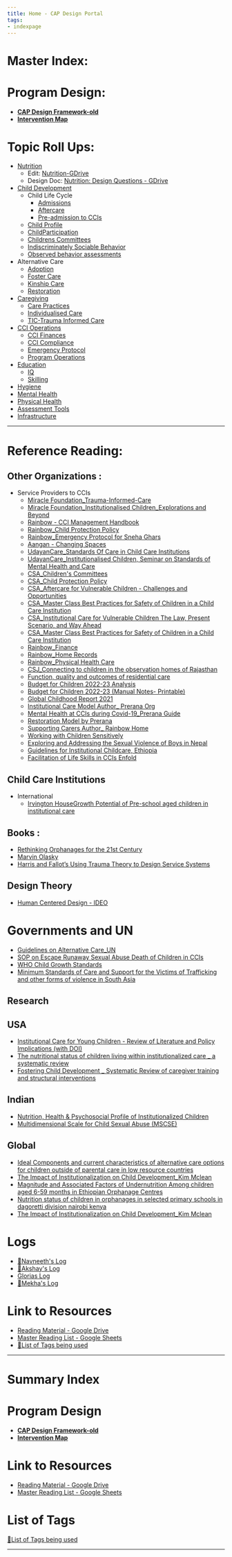 ```yaml
---
title: Home - CAP Design Portal
tags:
- indexpage
---
```


# Master Index: 

# Program Design:
- **[CAP Design Framework-old](Archived/Jan%20-%20March%202022/CAP%20Design%20Framework-old.md)**
- **[Intervention Map](Archived/Jan%20-%20March%202022/Intervention%20Map.md)**


# Topic Roll Ups: 
- [Nutrition](Roll%20Ups/Nutrition/Nutrition.md)  
	- Edit: [Nutrition-GDrive](https://docs.google.com/document/d/1lJpzuvpj_SRylIZWNucZ3DuFaQMg8TOfJprDC3kL8Qk/edit?usp=sharing)
	- Design Doc: [Nutrition: Design Questions - GDrive](https://docs.google.com/document/d/1SnHUuJ0hSmpWHlsm7BPRzdJ7afB4FXC1cEVVM-nALVA/edit#)
- [Child Development](Roll%20Ups/Child%20Development/Child%20Development.md)
	- Child Life Cycle
		- [Admissions](Admissions.md)
		- [Aftercare](Aftercare.md)
		- [Pre-admission to CCIs](Pre-admission%20to%20CCIs.md)
	- [Child Profile](Child%20Profile.md)
	- [ChildParticipation](ChildParticipation.md)
	- [Childrens Committees](Childrens%20Committees.md)
	- [Indiscriminately Sociable Behavior](Indiscriminately%20Sociable%20Behavior.md)
	- [Observed behavior assessments](Observed%20behavior%20assessments.md)
- Alternative Care
	- [Adoption](Adoption.md)
	- [Foster Care](Foster%20Care.md)
	- [Kinship Care](Kinship%20Care.md)
	- [Restoration](Roll%20Ups/Alternative%20Care/Restoration.md)
- [Caregiving](Roll%20Ups/Caregiving/Caregiving.md)
	- [Care Practices](Care%20Practices.md)
	- [Individualised Care](Individualised%20Care.md)
	- [TIC-Trauma Informed Care](TIC-Trauma%20Informed%20Care.md)
- [CCI Operations](CCI%20Operations.md)
	- [CCI Finances](CCI%20Finances.md)
	- [CCI Compliance](CCI%20Compliance.md)
	- [Emergency Protocol](Emergency%20Protocol.md)
	- [Program Operations](Program%20Operations.md)
- [Education](Education.md)
	- [IQ](IQ.md)
	- [Skilling](Roll%20Ups/Education/Skilling.md)
- [Hygiene](Hygiene.md)
- [Mental Health](Roll%20Ups/Mental%20Health/Mental%20Health.md)
- [Physical Health](Roll%20Ups/Physical%20Health/Physical%20Health.md)
- [Assessment Tools](Assessment%20Tools.md)
- [Infrastructure](Infrastructure.md)
---

# Reference Reading:

## Other Organizations :
- Service Providers to CCIs
	- [Miracle Foundation_Trauma-Informed-Care](Volume%201/Care%20Standards/India%20-%20Service%20Providers%20to%20CCIs/Miracle%20Foundation/Miracle%20Foundation_Trauma-Informed-Care.md)
	- [Miracle Foundation_Institutionalised Children_Explorations and Beyond](Volume%201/Care%20Standards/India%20-%20Service%20Providers%20to%20CCIs/Miracle%20Foundation/Miracle%20Foundation_Institutionalised%20Children_Explorations%20and%20Beyond.md)
	- [Rainbow - CCI Management Handbook](Volume%201/Care%20Standards/India%20-%20Service%20Providers%20to%20CCIs/Rainbow%20Foundation/Rainbow%20-%20CCI%20Management%20Handbook.md)
	- [Rainbow_Child Protection Policy](Volume%202/Care%20Standards/India%20-%20Service%20Providers%20to%20CCIs/Rainbow_Child%20Protection%20Policy.md)
	- [Rainbow_Emergency Protocol for Sneha Ghars](Volume%202/Care%20Standards/India%20-%20Service%20Providers%20to%20CCIs/Rainbow_Emergency%20Protocol%20for%20Sneha%20Ghars.md)
	- [Aangan - Changing Spaces](Volume%201/Care%20Standards/India%20-%20Service%20Providers%20to%20CCIs/Aangan/Aangan%20-%20Changing%20Spaces.md)
	- [UdayanCare_Standards Of Care in Child Care Institutions](Volume%201/Care%20Standards/India%20-%20Service%20Providers%20to%20CCIs/Udayan%20Care/UdayanCare_Standards%20Of%20Care%20in%20Child%20Care%20Institutions.md)
	- [UdayanCare_Institutionalised Children, Seminar on Standards of Mental Health and Care](Volume%202/Care%20Standards/India%20-%20Service%20Providers%20to%20CCIs/UdayanCare_Institutionalised%20Children,%20Seminar%20on%20Standards%20of%20Mental%20Health%20and%20Care.md)
	- [CSA_Children's Committees](Volume%202/Care%20Standards/India%20-%20Service%20Providers%20to%20CCIs/CSA_Children's%20Committees.md)
	- [CSA_Child Protection Policy](Volume%202/Care%20Standards/India%20-%20Service%20Providers%20to%20CCIs/CSA_Child%20Protection%20Policy.md)
	- [CSA_Aftercare for Vulnerable Children - Challenges and Opportunities](Volume%202/Care%20Standards/India%20-%20Service%20Providers%20to%20CCIs/CSA_Aftercare%20for%20Vulnerable%20Children%20-%20Challenges%20and%20Opportunities.md)
	- [CSA_Master Class Best Practices for Safety of Children in a Child Care Institution](Volume%202/Care%20Standards/India%20-%20Service%20Providers%20to%20CCIs/CSA_Master%20Class%20Best%20Practices%20for%20Safety%20of%20Children%20in%20a%20Child%20Care%20Institution.md)
	- [CSA_Institutional Care for Vulnerable Children The Law, Present Scenario, and Way Ahead](Volume%202/Care%20Standards/India%20-%20Service%20Providers%20to%20CCIs/CSA_Institutional%20Care%20for%20Vulnerable%20Children%20The%20Law,%20Present%20Scenario,%20and%20Way%20Ahead.md)
	- [CSA_Master Class Best Practices for Safety of Children in a Child Care Institution](Volume%202/Care%20Standards/India%20-%20Service%20Providers%20to%20CCIs/CSA_Master%20Class%20Best%20Practices%20for%20Safety%20of%20Children%20in%20a%20Child%20Care%20Institution.md)
	- [Rainbow_Finance](Volume%202/Care%20Standards/India%20-%20Service%20Providers%20to%20CCIs/Rainbow_Finance.md)
	- [Rainbow_Home Records](Volume%202/Care%20Standards/India%20-%20Service%20Providers%20to%20CCIs/Rainbow_Home%20Records.md)
	- [Rainbow_Physical Health Care](Volume%202/Care%20Standards/India%20-%20Service%20Providers%20to%20CCIs/Rainbow_Physical%20Health%20Care.md)
	- [CSJ_Connecting to children in the observation homes of Rajasthan](Volume%202/Care%20Standards/India%20-%20Service%20Providers%20to%20CCIs/CSJ_Connecting%20to%20children%20in%20the%20observation%20homes%20of%20Rajasthan.md)
	- [Function, quality and outcomes of residential care](Volume%202/Current%20Reality/International%20CCIs/Function,%20quality%20and%20outcomes%20of%20residential%20care.md)
	- [Budget for Children 2022-23 Analysis](Volume%201/Care%20Standards/GOI%20&%20Indian%20Standards/Budget%20for%20Children%202022%20-%20HAQ/Budget%20for%20Children%202022-23%20Analysis.md)
	- [Budget for Children 2022-23 (Manual Notes- Printable)](Volume%201/Care%20Standards/GOI%20&%20Indian%20Standards/Budget%20for%20Children%202022%20-%20HAQ/Budget%20for%20Children%202022-23%20(Manual%20Notes-%20Printable).md)
	- [Global Childhood Report 2021](Volume%201/Care%20Standards/International%20-%20Govts,%20UN%20&%20World%20Bodies/Global%20Childhood%20Report%202021.md)
	- [Institutional Care Model Author_ Prerana Org](Volume%201/Care%20Standards/India%20-%20Service%20Providers%20to%20CCIs/Prerana/Institutional%20Care%20Model%20Author_%20Prerana%20Org.md)
	- [Mental Health at CCIs during Covid-19_Prerana Guide](Volume%201/Care%20Standards/India%20-%20Service%20Providers%20to%20CCIs/Prerana/Mental%20Health%20at%20CCIs%20during%20Covid-19_Prerana%20Guide.md)
	- [Restoration Model by Prerana](Volume%201/Care%20Standards/India%20-%20Service%20Providers%20to%20CCIs/Prerana/Restoration%20Model%20by%20Prerana.md)
	- [Supporting Carers Author_ Rainbow Home](Volume%201/Care%20Standards/India%20-%20Service%20Providers%20to%20CCIs/Rainbow%20Foundation/Supporting%20Carers%20Author_%20Rainbow%20Home.md)
	- [Working with Children Sensitively](Volume%201/Care%20Standards/India%20-%20Service%20Providers%20to%20CCIs/Prerana/Working%20with%20Children%20Sensitively.md)
	- [Exploring and Addressing the Sexual Violence of Boys in Nepal](Volume%202/Care%20Standards/International%20-%20Services%20for%20CNCP/Exploring%20and%20Addressing%20the%20Sexual%20Violence%20of%20Boys%20in%20Nepal.md)
	- [Guidelines for Institutional Childcare, Ethiopia](Volume%202/Care%20Standards/International%20-%20Govt,%20UN%20&%20World%20Bodies/Guidelines%20for%20Institutional%20Childcare,%20Ethiopia.md)
	- [Facilitation of Life Skills in CCIs Enfold](Volume%202/Care%20Standards/India%20-%20Service%20Providers%20to%20CCIs/Enfold/Facilitation%20of%20Life%20Skills%20in%20CCIs%20Enfold.md)


## Child Care Institutions
- International
	- [Irvington HouseGrowth Potential of Pre-school aged children in institutional care](Volume%201/Care%20Standards/International%20CCIs/Irvington%20HouseGrowth%20Potential%20of%20Pre-school%20aged%20children%20in%20institutional%20care.md)
## Books :
- [Rethinking Orphanages for the 21st Century](Volume%201/Care%20Standards/Books/Rethinking%20Orphanages%20for%20the%2021st%20Century.md)
- [Marvin Olasky](Marvin%20Olasky)
- [Harris and Fallot’s Using Trauma Theory to Design Service Systems](Harris%20and%20Fallot’s%20Using%20Trauma%20Theory%20to%20Design%20Service%20Systems)

## Design Theory
- [Human Centered Design - IDEO](Archived/Jan%20-%20March%202022/L&D%20Archive/Human%20Centered%20Design%20-%20IDEO.md)

# Governments and UN
- [Guidelines on Alternative Care_UN](Volume%201/Care%20Standards/International%20-%20Govts,%20UN%20&%20World%20Bodies/UN/Guidelines%20on%20Alternative%20Care_UN.md)
- [SOP on Escape Runaway Sexual Abuse Death of Children in CCIs](Volume%202/Care%20Standards/GOI%20&%20Indian%20Standards/SOP%20on%20Escape%20Runaway%20Sexual%20Abuse%20Death%20of%20Children%20in%20CCIs.md)
- [WHO Child Growth Standards](Volume%201/Care%20Standards/International%20-%20Govts,%20UN%20&%20World%20Bodies/WHO/WHO_Growth%20reference%20for%20school%20aged%20children%20and%20adolescents.md)
-  [Minimum Standards of Care and Support for the Victims of Trafficking and other forms of violence in South Asia](Volume%201/Care%20Standards/International%20-%20Govts,%20UN%20&%20World%20Bodies/Minimum%20Standards%20of%20Care%20and%20Support%20for%20the%20Victims%20of%20Trafficking%20and%20other%20forms%20of%20violence%20in%20South%20Asia.md)

## Research
## USA
- [Institutional Care for Young Children -  Review of Literature and Policy Implications  (with DOI)](Volume%201/Current%20Reality/International%20CCIs/Institutional%20Care%20for%20Young%20Children%20-%20%20Review%20of%20Literature%20and%20Policy%20Implications%20%20(with%20DOI).md)
- [The nutritional status of children living within institutionalized care _ a systematic review](Volume%201/Current%20Reality/International%20CCIs/The%20nutritional%20status%20of%20children%20living%20within%20institutionalized%20care%20_%20a%20systematic%20review.md)
- [Fostering Child Development _ Systematic Review of caregiver training and structural interventions](Volume%201/Current%20Reality/International%20CCIs/Fostering%20Child%20Development%20_%20Systematic%20Review%20of%20caregiver%20training%20and%20structural%20interventions.md)

## Indian
- [Nutrition, Health & Psychosocial Profile of Institutionalized Children](Volume%201/Current%20Reality/India%20CCIs/Nutrition,%20Health%20&%20Psychosocial%20Profile%20of%20Institutionalized%20Children.md)
- [Multidimensional Scale for Child Sexual Abuse (MSCSE)](Volume%201/Care%20Standards/India%20-%20Services%20for%20CNCP/Multidimensional%20Scale%20for%20Child%20Sexual%20Abuse%20(MSCSE).md)

## Global
- [Ideal Components and current characteristics of alternative care options for children outside of parental care in low resource countries](Volume%201/Care%20Standards/International%20-%20Services%20for%20CNCP/Ideal%20Components%20and%20current%20characteristics%20of%20alternative%20care%20options%20for%20children%20outside%20of%20parental%20care%20in%20low%20resource%20countries.md)
- [The Impact of Institutionalization on Child Development_Kim Mclean](Volume%201/Current%20Reality/International%20CCIs/The%20Impact%20of%20Institutionalization%20on%20Child%20Development_Kim%20Mclean.md)
- [Magnitude and Associated Factors of Undernutrition Among children aged 6-59 months in Ethiopian Orphanage Centres](Volume%201/Current%20Reality/International%20CCIs/Magnitude%20and%20Associated%20Factors%20of%20Undernutrition%20Among%20children%20aged%206-59%20months%20in%20Ethiopian%20Orphanage%20Centres.md)
- [Nutrition status of children in orphanages in selected primary schools in dagoretti division nairobi kenya](Volume%201/Current%20Reality/International%20CCIs/Nutrition%20status%20of%20children%20in%20orphanages%20in%20selected%20primary%20schools%20in%20dagoretti%20division%20nairobi%20kenya.md)
- [The Impact of Institutionalization on Child Development_Kim Mclean](Volume%201/Current%20Reality/International%20CCIs/The%20Impact%20of%20Institutionalization%20on%20Child%20Development_Kim%20Mclean.md)

# Logs
- [📕Navneeth's Log](Volume%201/Daily%20Log/📕Navneeth's%20Log.md)
- [📕Akshay's Log](Volume%202/Daily%20Log/📕Akshay's%20Log.md)
- [Glorias Log](Volume%201/Daily%20Log/📕Glo's%20Log.md)
- [📕Mekha's Log](Volume%202/Daily%20Log/📕Mekha's%20Log.md)


# Link to Resources
- [Reading Material - Google Drive](https://drive.google.com/drive/folders/1pXvNVosGaDIU5cvTSLL_ChbHzob3tKzf?usp=sharing)
- [Master Reading List - Google Sheets](https://docs.google.com/spreadsheets/d/1GRiS7QFPiak-1Ob3TdobKnaHqgUBb_8B-fErHP1BXUA/edit?usp=sharing)
- [📜List of Tags being used](Index%20Pages/📜List%20of%20Tags%20being%20used.md)



---
# Summary Index 

# Program Design
- **[CAP Design Framework-old](Archived/Jan%20-%20March%202022/CAP%20Design%20Framework-old.md)**
- **[Intervention Map](Archived/Jan%20-%20March%202022/Intervention%20Map.md)**



# Link to Resources
- [Reading Material - Google Drive](https://drive.google.com/drive/folders/1pXvNVosGaDIU5cvTSLL_ChbHzob3tKzf?usp=sharing)
- [Master Reading List - Google Sheets](https://docs.google.com/spreadsheets/d/1GRiS7QFPiak-1Ob3TdobKnaHqgUBb_8B-fErHP1BXUA/edit?usp=sharing)

# List of Tags
[📜List of Tags being used](Index%20Pages/📜List%20of%20Tags%20being%20used.md)

---

